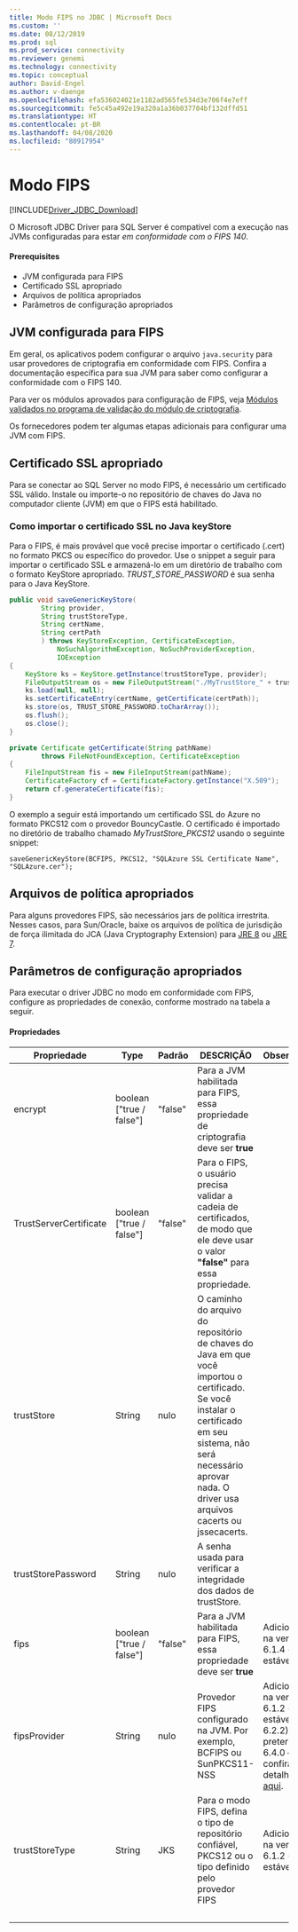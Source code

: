 ```yaml
---
title: Modo FIPS no JDBC | Microsoft Docs
ms.custom: ''
ms.date: 08/12/2019
ms.prod: sql
ms.prod_service: connectivity
ms.reviewer: genemi
ms.technology: connectivity
ms.topic: conceptual
author: David-Engel
ms.author: v-daenge
ms.openlocfilehash: efa536024021e1182ad565fe534d3e706f4e7eff
ms.sourcegitcommit: fe5c45a492e19a320a1a36b037704bf132dffd51
ms.translationtype: HT
ms.contentlocale: pt-BR
ms.lasthandoff: 04/08/2020
ms.locfileid: "80917954"
---
```

# <a name="fips-mode"></a>Modo FIPS

[!INCLUDE[Driver_JDBC_Download](../../includes/driver_jdbc_download.md)]

O Microsoft JDBC Driver para SQL Server é compatível com a execução nas JVMs configuradas para estar *em conformidade com o FIPS 140*.

#### <a name="prerequisites"></a>Prerequisites

- JVM configurada para FIPS
- Certificado SSL apropriado
- Arquivos de política apropriados
- Parâmetros de configuração apropriados

## <a name="fips-configured-jvm"></a>JVM configurada para FIPS

Em geral, os aplicativos podem configurar o arquivo `java.security` para usar provedores de criptografia em conformidade com FIPS. Confira a documentação específica para sua JVM para saber como configurar a conformidade com o FIPS 140.

Para ver os módulos aprovados para configuração de FIPS, veja [Módulos validados no programa de validação do módulo de criptografia](https://csrc.nist.gov/Projects/cryptographic-module-validation-program/Validated-Modules).

Os fornecedores podem ter algumas etapas adicionais para configurar uma JVM com FIPS.

## <a name="appropriate-ssl-certificate"></a>Certificado SSL apropriado
Para se conectar ao SQL Server no modo FIPS, é necessário um certificado SSL válido. Instale ou importe-o no repositório de chaves do Java no computador cliente (JVM) em que o FIPS está habilitado.

### <a name="importing-ssl-certificate-in-java-keystore"></a>Como importar o certificado SSL no Java keyStore
Para o FIPS, é mais provável que você precise importar o certificado (.cert) no formato PKCS ou específico do provedor.
Use o snippet a seguir para importar o certificado SSL e armazená-lo em um diretório de trabalho com o formato KeyStore apropriado. _TRUST\_STORE\_PASSWORD_ é sua senha para o Java KeyStore.

```java
public void saveGenericKeyStore(
        String provider,
        String trustStoreType,
        String certName,
        String certPath
        ) throws KeyStoreException, CertificateException,
            NoSuchAlgorithmException, NoSuchProviderException,
            IOException
{
    KeyStore ks = KeyStore.getInstance(trustStoreType, provider);
    FileOutputStream os = new FileOutputStream("./MyTrustStore_" + trustStoreType);
    ks.load(null, null);
    ks.setCertificateEntry(certName, getCertificate(certPath));
    ks.store(os, TRUST_STORE_PASSWORD.toCharArray());
    os.flush();
    os.close();
}

private Certificate getCertificate(String pathName)
        throws FileNotFoundException, CertificateException
{
    FileInputStream fis = new FileInputStream(pathName);
    CertificateFactory cf = CertificateFactory.getInstance("X.509");
    return cf.generateCertificate(fis);
}
```

O exemplo a seguir está importando um certificado SSL do Azure no formato PKCS12 com o provedor BouncyCastle. O certificado é importado no diretório de trabalho chamado _MyTrustStore\_PKCS12_ usando o seguinte snippet:

`saveGenericKeyStore(BCFIPS, PKCS12, "SQLAzure SSL Certificate Name", "SQLAzure.cer");`

## <a name="appropriate-policy-files"></a>Arquivos de política apropriados
Para alguns provedores FIPS, são necessários jars de política irrestrita. Nesses casos, para Sun/Oracle, baixe os arquivos de política de jurisdição de força ilimitada do JCA (Java Cryptography Extension) para [JRE 8](https://www.oracle.com/technetwork/java/javase/downloads/jce8-download-2133166.html) ou [JRE 7](https://www.oracle.com/technetwork/java/javase/downloads/jce-7-download-432124.html). 

## <a name="appropriate-configuration-parameters"></a>Parâmetros de configuração apropriados
Para executar o driver JDBC no modo em conformidade com FIPS, configure as propriedades de conexão, conforme mostrado na tabela a seguir. 

#### <a name="properties"></a>Propriedades 

|Propriedade|Type|Padrão|DESCRIÇÃO|Observações|
|---|---|---|---|---|
|encrypt|boolean ["true / false"]|"false"|Para a JVM habilitada para FIPS, essa propriedade de criptografia deve ser **true**||
|TrustServerCertificate|boolean ["true / false"]|"false"|Para o FIPS, o usuário precisa validar a cadeia de certificados, de modo que ele deve usar o valor **"false"** para essa propriedade. ||
|trustStore|String|nulo|O caminho do arquivo do repositório de chaves do Java em que você importou o certificado. Se você instalar o certificado em seu sistema, não será necessário aprovar nada. O driver usa arquivos cacerts ou jssecacerts.||
|trustStorePassword|String|nulo|A senha usada para verificar a integridade dos dados de trustStore.||
|fips|boolean ["true / false"]|"false"|Para a JVM habilitada para FIPS, essa propriedade deve ser **true**|Adicionada na versão 6.1.4 (versão estável 6.2.2)||
|fipsProvider|String|nulo|Provedor FIPS configurado na JVM. Por exemplo, BCFIPS ou SunPKCS11-NSS |Adicionada na versão 6.1.2 (versão estável 6.2.2), preterida na 6.4.0 – confira os detalhes [aqui](https://github.com/Microsoft/mssql-jdbc/pull/460).|
|trustStoreType|String|JKS|Para o modo FIPS, defina o tipo de repositório confiável, PKCS12 ou o tipo definido pelo provedor FIPS |Adicionada na versão 6.1.2 (versão estável 6.2.2)||
| &nbsp; | &nbsp; | &nbsp; | &nbsp; | &nbsp; |
